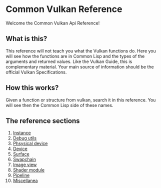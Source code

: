 
# Common Vulkan Reference

Welcome the Common Vulkan Api Reference! 

## What is this?

This reference will not teach you what the Vulkan functions do. Here you will see how the functions are in Common Lisp and the types of the arguments and returned values. Like the Vulkan Guide, this is complementary material. Your main source of information should be the official Vulkan Specifications. 

## How this works?

Given a function or structure from vulkan, search it in this reference. You will see then the Common Lisp side of these names.  

## The reference sections

1. [Instance](https://hectarea1996.github.io/common-vulkan/api/instance.html)
2. [Debug utils](https://hectarea1996.github.io/common-vulkan/api/debug-utils.html)
3. [Phsysical device](https://hectarea1996.github.io/common-vulkan/api/physical-device.html)
4. [Device](https://hectarea1996.github.io/common-vulkan/api/device.html)
5. [Surface](https://hectarea1996.github.io/common-vulkan/api/surface.html)
6. [Swapchain](https://hectarea1996.github.io/common-vulkan/api/swapchain.html)
7. [Image view](https://hectarea1996.github.io/common-vulkan/api/image-view.html)
8. [Shader module](https://hectarea1996.github.io/common-vulkan/api/image-view.html)
9. [Pipeline](https://hectarea1996.github.io/common-vulkan/api/pipeline.html)
10. [Miscellanea](https://hectarea1996.github.io/common-vulkan/api/miscellanea.html)
